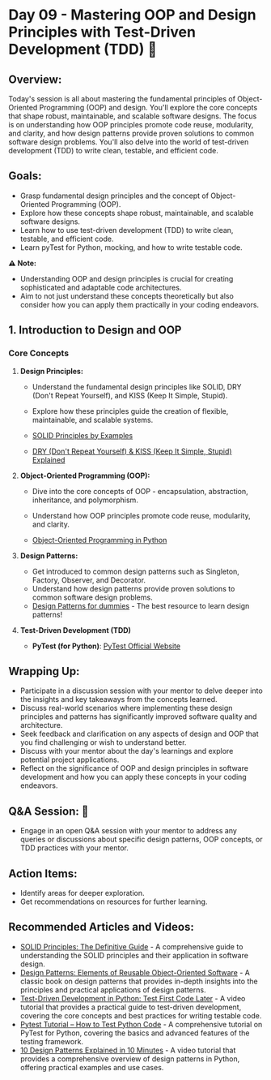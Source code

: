 # Day 09 - Mastering OOP and Design Principles with Test-Driven Development (TDD) 🎨

## Overview:
Today's session is all about mastering the fundamental principles of Object-Oriented Programming (OOP) and design. You'll explore the core concepts that shape robust, maintainable, and scalable software designs. The focus is on understanding how OOP principles promote code reuse, modularity, and clarity, and how design patterns provide proven solutions to common software design problems. You'll also delve into the world of test-driven development (TDD) to write clean, testable, and efficient code.

## **Goals:**

- Grasp fundamental design principles and the concept of Object-Oriented Programming (OOP).
- Explore how these concepts shape robust, maintainable, and scalable software designs.
- Learn how to use test-driven development (TDD) to write clean, testable, and efficient code.
- Learn pyTest for Python, mocking, and how to write testable code.

**⚠️ Note:**

- Understanding OOP and design principles is crucial for creating sophisticated and adaptable code architectures.
- Aim to not just understand these concepts theoretically but also consider how you can apply them practically in your coding endeavors.

## 1. Introduction to Design and OOP

### Core Concepts

1. **Design Principles:**

   - Understand the fundamental design principles like SOLID, DRY (Don't Repeat Yourself), and KISS (Keep It Simple, Stupid).
   - Explore how these principles guide the creation of flexible, maintainable, and scalable systems.

   - [SOLID Principles by Examples](https://github.com/heykarimoff/solid.python)
   - [DRY (Don't Repeat Yourself) & KISS (Keep It Simple, Stupid) Explained](https://github.com/webpro/programming-principles#kiss)

2. **Object-Oriented Programming (OOP):**

   - Dive into the core concepts of OOP - encapsulation, abstraction, inheritance, and polymorphism.
   - Understand how OOP principles promote code reuse, modularity, and clarity.

   - [Object-Oriented Programming in Python](https://github.com/Shikha-code36/Object-Oriented-Programming-OOPs-Python)
  
3. **Design Patterns:**

   - Get introduced to common design patterns such as Singleton, Factory, Observer, and Decorator.
   - Understand how design patterns provide proven solutions to common software design problems.
   - [Design Patterns for dummies](https://refactoring.guru/design-patterns/what-is-pattern) - The best resource to learn design patterns!

4. **Test-Driven Development (TDD)**
   - **PyTest (for Python)**: [PyTest Official Website](https://docs.pytest.org/en/latest/)

## Wrapping Up:
- Participate in a discussion session with your mentor to delve deeper into the insights and key takeaways from the concepts learned.
- Discuss real-world scenarios where implementing these design principles and patterns has significantly improved software quality and architecture.
- Seek feedback and clarification on any aspects of design and OOP that you find challenging or wish to understand better.
- Discuss with your mentor about the day's learnings and explore potential project applications. 
- Reflect on the significance of OOP and design principles in software development and how you can apply these concepts in your coding endeavors.

## **Q&A Session:** :raising_hand:
- Engage in an open Q&A session with your mentor to address any queries or discussions about specific design patterns, OOP concepts, or TDD practices with your mentor.

## Action Items:
- Identify areas for deeper exploration.
- Get recommendations on resources for further learning.

## Recommended Articles and Videos:
- [SOLID Principles: The Definitive Guide](https://www.digitalocean.com/community/conceptual_articles/s-o-l-i-d-the-first-five-principles-of-object-oriented-design) - A comprehensive guide to understanding the SOLID principles and their application in software design.
- [Design Patterns: Elements of Reusable Object-Oriented Software](https://refactoring.guru/design-patterns/book) - A classic book on design patterns that provides in-depth insights into the principles and practical applications of design patterns.
- [Test-Driven Development in Python: Test First Code Later](https://www.youtube.com/watch?v=Y6Q3ZWXIvms) - A video tutorial that provides a practical guide to test-driven development, covering the core concepts and best practices for writing testable code.
- [Pytest Tutorial – How to Test Python Code](https://www.youtube.com/watch?v=cHYq1MRoyI0) - A comprehensive tutorial on PyTest for Python, covering the basics and advanced features of the testing framework.
- [10 Design Patterns Explained in 10 Minutes](https://www.youtube.com/watch?v=tv-_1er1mWI) - A video tutorial that provides a comprehensive overview of design patterns in Python, offering practical examples and use cases.
